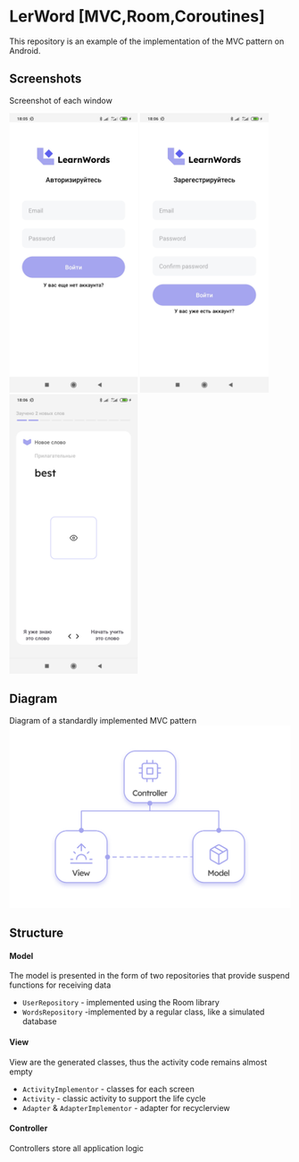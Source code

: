 # LerWord [MVC,Room,Coroutines]
This repository is an example of the implementation of the MVC pattern on Android.

## Screenshots
Screenshot of each window

<img src="app/src/main/res/raw/screenshot_login.jpg"  height="500"></img>
<img src="app/src/main/res/raw/screenshot_registration.jpg" height="500" ></img>
<img src="app/src/main/res/raw/screenshot_cardview.jpg" height="500" ></img>

## Diagram
Diagram of a standardly implemented MVC pattern
<img src="app/src/main/res/raw/diagramm.png" ></img>


## Structure

#### Model
The model is presented in the form of two repositories that provide suspend functions for receiving data
- `UserRepository` - implemented using the Room library
- `WordsRepository` -implemented by a regular class, like a simulated database

#### View
View are the generated classes, thus the activity code remains almost empty
- `ActivityImplementor` - classes for each screen
- `Activity` - classic activity to support the life cycle
- `Adapter` & `AdapterImplementor` - adapter for recyclerview
  
#### Controller
Controllers store all application logic


